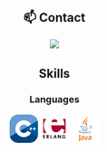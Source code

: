 <div align="center">

## 📫 Contact

<a href="https://skillicons.dev">
  <img src="https://skillicons.dev/icons?i=discord"/>
</a>

## Skills

### Languages


<img src="./assets/cpp-logo.png" style="width: 50px; height: 50px;" alt="C++ Logo"/> <img src="./assets/erlang-logo.png" style="width: 50px; height: 50px;" alt="Erlang Logo"/> <img src="./assets/java-logo.png" style="width: 50px; height: 50px;" alt="Java Logo"/>






</div>

<!--
**DoubleXEric/DoubleXEric** is a ✨ _special_ ✨ repository because its `README.md` (this file) appears on your GitHub profile.

Here are some ideas to get you started:

- 🔭 I’m currently working on ...
- 🌱 I’m currently learning ...
- 👯 I’m looking to collaborate on ...
- 🤔 I’m looking for help with ...
- 💬 Ask me about ...
- 📫 How to reach me: ...
- 😄 Pronouns: ...
- ⚡ Fun fact: ...
-->
